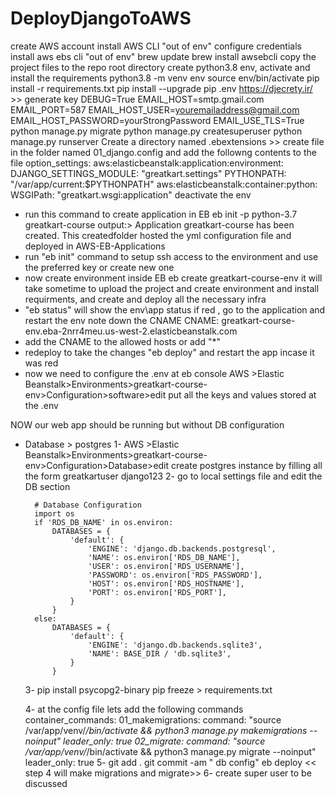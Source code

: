 # DeployDjangoToAWS

create AWS account 
install AWS CLI "out of env"
configure credentials 
install aws ebs cli "out of env"
    brew update
    brew install awsebcli
copy the project files to the repo root directory
create python3.8 env, activate and install the requirements
    python3.8 -m venv env
    source env/bin/activate
    pip install -r requirements.txt
    pip install --upgrade pip
.env
    https://djecrety.ir/   >> generate key
    DEBUG=True
    EMAIL_HOST=smtp.gmail.com
    EMAIL_PORT=587
    EMAIL_HOST_USER=youremailaddress@gmail.com
    EMAIL_HOST_PASSWORD=yourStrongPassword
    EMAIL_USE_TLS=True
python manage.py migrate
python manage.py createsuperuser
python manage.py runserver
Create a directory named .ebextensions  >>
    create file in the folder named 01_django.config and add the followng contents to the file
        option_settings:
            aws:elasticbeanstalk:application:environment:
                DJANGO_SETTINGS_MODULE: "greatkart.settings"
                PYTHONPATH: "/var/app/current:$PYTHONPATH"
            aws:elasticbeanstalk:container:python:
                WSGIPath: "greatkart.wsgi:application"
deactivate the env
- run this command to create application in EB
    eb init -p python-3.7 greatkart-course
    output:> Application greatkart-course has been created.
    This createdfolder hosted the yml configuration file and deployed in AWS-EB-Applications
- run "eb init" command to setup ssh access to the environment and use the preferred key or create new one 
- now create environment inside EB 
    eb create greatkart-course-env
    it will take sometime to upload the project and create environment and install requirments, and create and deploy all the necessary infra
- "eb status" will show the env\app status 
if red , go to the application and restart the env
note down the CNAME 
CNAME: greatkart-course-env.eba-2nrr4meu.us-west-2.elasticbeanstalk.com
- add the CNAME to the allowed hosts or add "*"
- redeploy to take the changes "eb deploy"
    and restart the app incase it was red 
- now we need to configure the .env at eb console 
    AWS >Elastic Beanstalk>Environments>greatkart-course-env>Configuration>software>edit
    put all the keys and values stored at the .env

NOW our web app should be running but without DB configuration 


- Database > postgres
    1- AWS >Elastic Beanstalk>Environments>greatkart-course-env>Configuration>Database>edit
        create postgres instance by filling all the form 
        greatkartuser
        django123
    2- go to local settings file and edit the DB section 

        # Database Configuration
        import os
        if 'RDS_DB_NAME' in os.environ:
            DATABASES = {
                'default': {
                    'ENGINE': 'django.db.backends.postgresql',
                    'NAME': os.environ['RDS_DB_NAME'],
                    'USER': os.environ['RDS_USERNAME'],
                    'PASSWORD': os.environ['RDS_PASSWORD'],
                    'HOST': os.environ['RDS_HOSTNAME'],
                    'PORT': os.environ['RDS_PORT'],
                }
            }
        else:
            DATABASES = {
                'default': {
                    'ENGINE': 'django.db.backends.sqlite3',
                    'NAME': BASE_DIR / 'db.sqlite3',
                }
            }
    3- pip install psycopg2-binary
       pip freeze > requirements.txt

    4- at the config file lets add the following commands
        container_commands:
            01_makemigrations:
                command: "source /var/app/venv/*/bin/activate && python3 manage.py makemigrations --noinput"
                leader_only: true
            02_migrate:
                command: "source /var/app/venv/*/bin/activate && python3 manage.py migrate --noinput"
                leader_only: true
    5- git add .
       git commit -am " db config"
       eb deploy
       << step 4 will make migrations and migrate>>
    6- create super user to be discussed


